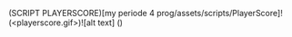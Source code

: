 (SCRIPT PLAYERSCORE)[my periode 4 prog/assets/scripts/PlayerScore]!
(<playerscore.gif>)![alt text]
(<Les2 prog m4.gif>)